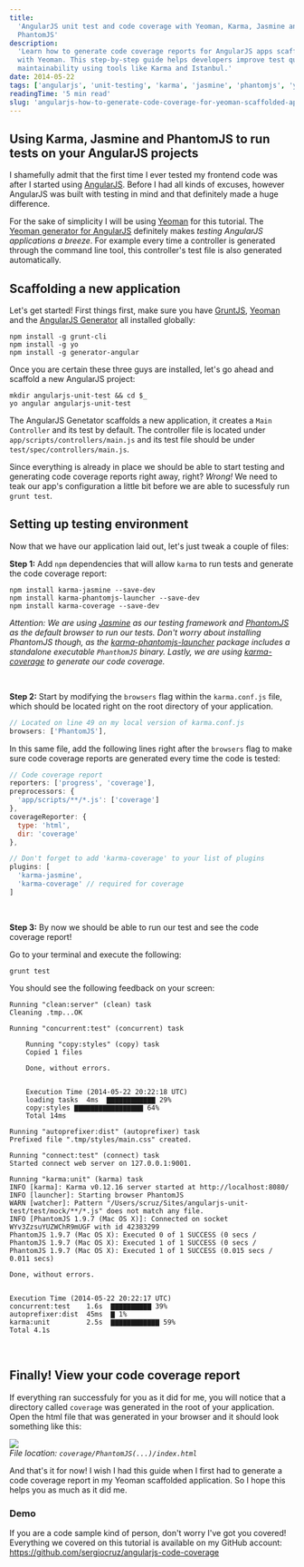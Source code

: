 ```yaml
---
title:
  'AngularJS unit test and code coverage with Yeoman, Karma, Jasmine and
  PhantomJS'
description:
  'Learn how to generate code coverage reports for AngularJS apps scaffolded
  with Yeoman. This step-by-step guide helps developers improve test quality and
  maintainability using tools like Karma and Istanbul.'
date: 2014-05-22
tags: ['angularjs', 'unit-testing', 'karma', 'jasmine', 'phantomjs', 'yeoman']
readingTime: '5 min read'
slug: 'angularjs-how-to-generate-code-coverage-for-yeoman-scaffolded-apps'
---
```


## Using Karma, Jasmine and PhantomJS to run tests on your AngularJS projects

I shamefully admit that the first time I ever tested my frontend code was after
I started using <a href="https://angularjs.org" target="_blank">AngularJS</a>.
Before I had all kinds of excuses, however AngularJS was built with testing in
mind and that definitely made a huge difference.

For the sake of simplicity I will be using
<a href="http://yeoman.io" target="_blank">Yeoman</a> for this tutorial. The
<a href="https://github.com/yeoman/generator-angular" target="_blank">Yeoman
generator for AngularJS</a> definitely makes _testing AngularJS applications a
breeze_. For example every time a controller is generated through the command
line tool, this controller's test file is also generated automatically.

## Scaffolding a new application

Let's get started! First things first, make sure you have
<a href="http://gruntjs.com" target="_blank">GruntJS</a>,
<a href="http://yeoman.io" target="_blank">Yeoman</a> and the
<a href="https://github.com/yeoman/generator-angular" target="_blank">AngularJS
Generator</a> all installed globally:

```shell
npm install -g grunt-cli
npm install -g yo
npm install -g generator-angular
```

Once you are certain these three guys are installed, let's go ahead and scaffold
a new AngularJS project:

```shell
mkdir angularjs-unit-test && cd $_
yo angular angularjs-unit-test
```

The AngularJS Genetator scaffolds a new application, it creates a
`Main Controller` and its test by default. The controller file is located under
`app/scripts/controllers/main.js` and its test file should be under
`test/spec/controllers/main.js`.

Since everything is already in place we should be able to start testing and
generating code coverage reports right away, right? _Wrong!_ We need to teak our
app's configuration a little bit before we are able to sucessfuly run
`grunt test`.

## Setting up testing environment

Now that we have our application laid out, let's just tweak a couple of files:

**Step 1:** Add `npm` dependencies that will allow `karma` to run tests and
generate the code coverage report:

```shell
npm install karma-jasmine --save-dev
npm install karma-phantomjs-launcher --save-dev
npm install karma-coverage --save-dev
```

_Attention: We are using
<a href="http://jasmine.github.io" target="_blank">Jasmine</a> as our testing
framework and <a href="http://phantomjs.org" target="_blank">PhantomJS</a> as
the default browser to run our tests. Don't worry about installing PhantomJS
though, as the
<a href="https://github.com/karma-runner/karma-phantomjs-launcher">karma-phantomjs-launcher</a>
package includes a standalone executable `PhanthomJS` binary. Lastly, we are
using
<a href="https://github.com/karma-runner/karma-coverage" target="_blank">karma-coverage</a>
to generate our code coverage._

<br />

**Step 2:** Start by modifying the `browsers` flag within the `karma.conf.js`
file, which should be located right on the root directory of your application.

```javascript
// Located on line 49 on my local version of karma.conf.js
browsers: ['PhantomJS'],
```

In this same file, add the following lines right after the `browsers` flag to
make sure code coverage reports are generated every time the code is tested:

```javascript
// Code coverage report
reporters: ['progress', 'coverage'],
preprocessors: {
  'app/scripts/**/*.js': ['coverage']
},
coverageReporter: {
  type: 'html',
  dir: 'coverage'
},

// Don't forget to add 'karma-coverage' to your list of plugins
plugins: [
  'karma-jasmine',
  'karma-coverage' // required for coverage
]
```

<br />

**Step 3:** By now we should be able to run our test and see the code coverage
report!

Go to your terminal and execute the following:

```shell
grunt test
```

You should see the following feedback on your screen:

```shell
Running "clean:server" (clean) task
Cleaning .tmp...OK

Running "concurrent:test" (concurrent) task

    Running "copy:styles" (copy) task
    Copied 1 files

    Done, without errors.


    Execution Time (2014-05-22 20:22:18 UTC)
    loading tasks  4ms  ▇▇▇▇▇▇▇▇▇▇▇▇ 29%
    copy:styles ▇▇▇▇▇▇▇▇▇▇▇▇▇▇▇▇▇ 64%
    Total 14ms

Running "autoprefixer:dist" (autoprefixer) task
Prefixed file ".tmp/styles/main.css" created.

Running "connect:test" (connect) task
Started connect web server on 127.0.0.1:9001.

Running "karma:unit" (karma) task
INFO [karma]: Karma v0.12.16 server started at http://localhost:8080/
INFO [launcher]: Starting browser PhantomJS
WARN [watcher]: Pattern "/Users/scruz/Sites/angularjs-unit-test/test/mock/**/*.js" does not match any file.
INFO [PhantomJS 1.9.7 (Mac OS X)]: Connected on socket WYv3ZzsuYUZWChR9mUGF with id 42383299
PhantomJS 1.9.7 (Mac OS X): Executed 0 of 1 SUCCESS (0 secs / PhantomJS 1.9.7 (Mac OS X): Executed 1 of 1 SUCCESS (0 secs / PhantomJS 1.9.7 (Mac OS X): Executed 1 of 1 SUCCESS (0.015 secs / 0.011 secs)

Done, without errors.


Execution Time (2014-05-22 20:22:17 UTC)
concurrent:test    1.6s  ▇▇▇▇▇▇▇▇▇▇ 39%
autoprefixer:dist  45ms  ▇ 1%
karma:unit         2.5s  ▇▇▇▇▇▇▇▇▇▇▇▇ 59%
Total 4.1s
```

<br />

## Finally! View your code coverage report

If everything ran successfuly for you as it did for me, you will notice that a
directory called `coverage` was generated in the root of your application. Open
the html file that was generated in your browser and it should look something
like this:

![](/images/blog/2014-05-22-04-49-33-pm.png) <br /> _File location:
`coverage/PhantomJS(...)/index.html`_

And that's it for now! I wish I had this guide when I first had to generate a
code coverage report in my Yeoman scaffolded application. So I hope this helps
you as much as it did me.

### Demo

If you are a code sample kind of person, don't worry I've got you covered!
Everything we covered on this tutorial is available on my GitHub account:
<br /><a href="https://github.com/sergiocruz/angularjs-code-coverage" target="_blank">https://github.com/sergiocruz/angularjs-code-coverage</a>

